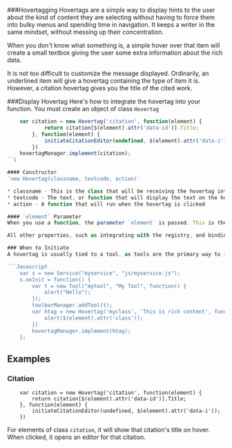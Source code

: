 ###Hovertagging
Hovertags are a simple way to display hints to the user about the kind of content they are selecting without having to force them into bulky menus and spending time in navigation. It keeps a writer in the same mindset, without messing up their concentration.

When you don't know what something is, a simple hover over that item will create a small textbox giving the user some extra information about the rich data.

It is not too difficult to customize the message displayed. Ordinarily, an underlined item will give a hovertag containing the type of item it is. However, a citation hovertag gives you the title of the cited work.

###Display Hovertag
Here's how to integrate the hovertag into your function. You must create an object of class `Hovertag`

```Javascript
    var citation = new Hovertag('citation', function(element) {
            return citation[$(element).attr('data-id')].Title;
        }, function(element) {
            initiateCitationEditor(undefined, $(element).attr('data-i'));
        })
    hovertagManager.implement(citation);
``1

#### Constructor
`new Hovertag(classname, textcode, action)`

* classname - This is the class that will be receiving the hovertag integration
* textcode - The text, or function that will display the text on the hovertag
* action - A function that will run when the hovertag is clicked

#### `element` Parameter
When you use a function, the parameter `element` is passed. This is the HTML object that is affected. Imagine it to be like `this`. You can use this parameter to determine which element is active and pull specific data from that element to use in your display or action.

All other properties, such as integrating with the registry, and binding hovertags to these elements, is handled by the system.

### When to Initiate
A hovertag is usually tied to a tool, as tools are the primary way to input rich data into the content box. The hovertag should be implemented at the same time that the tool is installed (at startup). Using a service is an easy way to do that.

```Javascript
    var s = new Service("myservice", "js/myservice.js");
    s.onInit = function() {
        var t = new Tool("mytool", "My Tool", function() {
            alert("Hello");
        });
        toolbarManager.addTool(t);
        var htag = new Hovertag('myclass', 'This is rich content', function(element) {
            alert($(element).attr('class'));
        })
        hovertagManager.implement(htag);
    };
```

## Examples
### Citation
```Javscript
    var citation = new Hovertag('citation', function(element) {
        return citation[$(element).attr('data-id')].Title;
    }, function(element) {
        initiateCitationEditor(undefined, $(element).attr('data-i'));
    })
```
For elements of class `citation`, it will show that citation's title on hover. When clicked, it opens an editor for that citation.